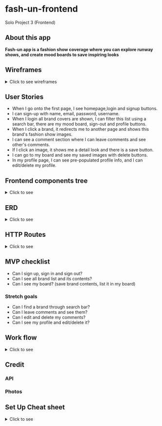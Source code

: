 # fash-un-frontend
Solo Project 3 (Frontend)
## About this app
**Fash-un app is a fashion show coverage where you can explore runway shows, and create mood boards to save inspiring looks**

## Wireframes
<details>
<summary>Click to see wireframes</summary>

![1](./wireframes/1.png)
![1](./wireframes/2.png)
![1](./wireframes/3.png)
![1](./wireframes/4.png)
![1](./wireframes/5.png)
![1](./wireframes/6.png)
![1](./wireframes/7.png)
</details>

## User Stories

- When I go onto the first page, I see homepage,login and signup buttons.
- I can sign-up with name, email, password, username.
- When I login all brand covers are shown, I can filter this list using a search bar, there are my mood board, sign-out and profile buttons. 
- When I click a brand, it redirects me to another page and shows this brand's fashion show images.
- I can see a comment section where I can leave comments and see other's comments.
- If I click an image, it shows me a detail look and there is a save button.
- I can go to my board and see my saved images with delete buttons.
- In my profile page, I can see pre-populated profile info, and I can edit/delete my profile.

## Frontend components tree
<details>
<summary>Click to see</summary>

![1](./ERD:TREE/componentTree.png)

</details>

## ERD
<details>
<summary>Click to see</summary>

![1](./ERD:TREE/ERD.png)

</details>

## HTTP Routes
<details>
<summary>Click to see</summary>

[Users]

| Method | Path                   | Purpose                                | Note                       |
|--------|------------------------|----------------------------------------|----------------------------|
| GET    | /users                 | Get user profile info                  | use auth headers for userId|
| GET    | /users/myboard       | Show saved contents in my board          | use auth headers for userId|
| POST   | /users                 | Sign-up                                |
| POST   | /users/login           | Log-in                                 |
| PUT    | /users/profile         | Edit user profile info                 |use auth headers for userId |
| DELETE | /users/                | Delete user account                    | use auth headers for userId|


[Brand] * /:id/ refers to the id of whatever that comes before /:id/ *
| Method | Path                   | Purpose                         | Note                                    |
|--------|------------------------|---------------------------------|-----------------------------------------|
| GET    | /brands                | Get brand list from api         | 
| GET    | /brands/:id            | Brand contents and comments     |Fetch brandContents, and include comments|  
| POST   | /brandContent/:id      | User can save images            |
| DELETE | /brandContent/:id      | User can delete saved images    |


[Comment]
| Method | Path                   | Purpose                         |
|--------|------------------------|---------------------------------|
| POST   | /brand/:id/comments    | Leave comments                  |


</details>

## MVP checklist 
- Can I sign up, sign in and sign out?
- Can I see all brand list and its contents?
- Can I see my board? (save brand contents, list it in my board)

### Stretch goals
- Can I find a brand through search bar?
- Can I leave comments and see them?
- Can I edit and delete my comments?
- Can I see my profile and edit/delete it?
</details>

## Work flow
<details>
<summary>Click to see </summary>

1. Work on backend and frontend synchronously.
2. Setup (react dependencies, sequelize, express, etc)
3. Make database, add constraints/validations, associations.
4. Set front/backend servers and run them.
5. Controllers and Routers in backend.
6. All functionalities in frontend using(context, components, props)
7. CRUD 
     <p>[Create]</p>

    - Signup
    - Signin
    - Save brand images  
    - Leave comments 

    <p>[Read]</p>

    - All brand list
    - Collection images(single brand view)
    - Detail view(single photo)
    - User profile info
    - Mood board(saved images)
    - All comment list

    <p>[Update]</p>

    - User profile info edit

    <p>[Delete]</p>
    
    - Delete user account
    - Delete images from mood board 

8. Signout functionality.
9. Styling up browser with CSS.
</details>

## Credit
### API
### Photos


## Set Up Cheat sheet 
<details><summary>Click to see </summary>



<details><summary>Frontend</summary>
<p>

- Dependencies

1. react-router-dom
1. axios
1. react-dotenv (if you decide to use this)

- Frontend setup
1. yarn create react-app your_app_name
1. yarn install (if you clone down and use a repo that already has a react app)
1. yarn add Dependencies to React app folder!!(written above) 
1. adjust index.js 
`import {BrowserRouter} from 'react-router-dom'`
```
ReactDOM.render(
  <React.StrictMode>
    <BrowserRouter>
      <App />
    </BrowserRouter>
</React.StrictMode>,
  document.getElementById('root')
);
```
1. Create .env in the root and add `REACT_APP_BACKEND_URL=Your-API-URL`(if you choose to use the builtin env instead of react-dotenv)
1. .gitignore(node_modules, .env(if you use dotenv))
1. Wipe up unneeded code in App.js
1. `Console.log(process.env.REACT_APP_BACKEND_URL)` in App.js to see if the server is running 

</p>

</details>



<details><summary>Backend</summary>
<p>

- Dependencies

1. cors
1. dotenv
1. express (http verb and route)
1. morgan
1. pg (is needed to create db(sequelize db:create))
1. rowdy-logger (a tool that gives a quick summary of all routes)
1. axios
1. sequelize 
1. sequelize-cli

- backend setup

1. npm i -y
1. npm init 
1. npm install dependencies(written above)
1. .gitignore (add node_modules, config/config.json, .env(if you use react-dotenv))
1. sequelize init (To create config, migrations, models, and seeders) 
1. adjust config
1. adjust script in package.json(npm run dev will not run if you don't add this)
```
"start": "node server.js",
"dev": "nodemon server.js"
```
1. create database (sequelize db:create)
1. create sequelize models
   - sequelize model:generate --name tableName --attributes columnName:dataType,columnName:dataType,columnName:dataType
1. Check models, add unique constraints to migration (other validations should be added to models)
1. sequelize db:migrate
1. make associations to models
1. make server.js
1. make controllers, routers folders

1. Command Line
   - npm run dev (run backend server)
   - or node server.js

   

1. Reference
   - https://github.com/SEI-SEA-1-25/intro-to-sequelize
   - https://github.com/SEI-ATL-3-8/intro-to-express


```
const express = require('express')
const app = express()

app.use(require('morgan')('tiny'))
const routesReport = require('rowdy-logger').begin(app)

app.use(express.json())
app.use(require('cors')())

const PORT = process.env.PORT || 3001
app.listen(PORT, () => {
  console.log(`server listening on ${PORT}`);
  routesReport.print()
})
```

1. test with postman that server is running(nodemon server.js or npm run dev)
1. create routes and controllers

</p>

</details>


<details><summary>UseContext</summary>
<p>

1. Create your store (the context)

```
import {useState, createContext } from 'react'

const UserContext = createContext()

const UserProvider = ({children}) => {
    const [user,setUser] = useState({})
    const [color,setColor] = useState('red')

    const state = {
        userState: [user,setUser],
        fetchUser: fetchUser,
        colorState: [color,setColor]
    }

    return (
        <UserContext.Provider value={state}>
            {children}
        </UserContext.Provider>
    )
}

export { UserContext, UserProvider}
```

1. Wrap your app in the Context(store) Provider

```
import React from 'react';
import ReactDOM from 'react-dom';
import { BrowserRouter } from 'react-router-dom'
import './index.css';
import App from './App';
import reportWebVitals from './reportWebVitals';
import {UserProvider} from './context/UserContext'
ReactDOM.render(
  <BrowserRouter>
    <React.StrictMode>
      <UserProvider>
        <App />
      </UserProvider>
    </React.StrictMode>
  </BrowserRouter>,
  document.getElementById('root')
);

// If you want to start measuring performance in your app, pass a function
// to log results (for example: reportWebVitals(console.log))
// or send to an analytics endpoint. Learn more: https://bit.ly/CRA-vitals
reportWebVitals();

```

1. Any child component should follow these steps to access the store
   ![alt text](./useContextTips/childcomponent.png)

</p>
</details>
</details>